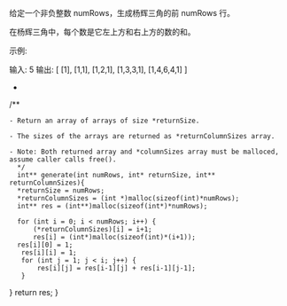 给定一个非负整数 numRows，生成杨辉三角的前 numRows 行。



在杨辉三角中，每个数是它左上方和右上方的数的和。

示例:

输入: 5
输出:
[
     [1],
    [1,1],
   [1,2,1],
  [1,3,3,1],
 [1,4,6,4,1]
]



 * ```c
 /**

    - Return an array of arrays of size *returnSize.
    
    - The sizes of the arrays are returned as *returnColumnSizes array.
    
    - Note: Both returned array and *columnSizes array must be malloced, assume caller calls free().
      */
      int** generate(int numRows, int* returnSize, int** returnColumnSizes){
      *returnSize = numRows;
      *returnColumnSizes = (int *)malloc(sizeof(int)*numRows);
      int** res = (int**)malloc(sizeof(int*)*numRows);
    
      for (int i = 0; i < numRows; i++) {
          (*returnColumnSizes)[i] = i+1;
          res[i] = (int*)malloc(sizeof(int)*(i+1));
      res[i][0] = 1;
       res[i][i] = 1;
       for (int j = 1; j < i; j++) {
           res[i][j] = res[i-1][j] + res[i-1][j-1]; 
       }
   }
   return res;
   }
 ```
 
 

